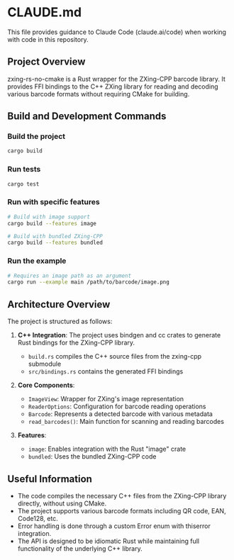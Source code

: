 # CLAUDE.md

This file provides guidance to Claude Code (claude.ai/code) when working with code in this repository.

## Project Overview

zxing-rs-no-cmake is a Rust wrapper for the ZXing-CPP barcode library. It provides FFI bindings to the C++ ZXing library for reading and decoding various barcode formats without requiring CMake for building.

## Build and Development Commands

### Build the project
```bash
cargo build
```

### Run tests
```bash
cargo test
```

### Run with specific features
```bash
# Build with image support
cargo build --features image

# Build with bundled ZXing-CPP
cargo build --features bundled
```

### Run the example
```bash
# Requires an image path as an argument
cargo run --example main /path/to/barcode/image.png
```

## Architecture Overview

The project is structured as follows:

1. **C++ Integration**: The project uses bindgen and cc crates to generate Rust bindings for the ZXing-CPP library.
   - `build.rs` compiles the C++ source files from the zxing-cpp submodule
   - `src/bindings.rs` contains the generated FFI bindings

2. **Core Components**:
   - `ImageView`: Wrapper for ZXing's image representation
   - `ReaderOptions`: Configuration for barcode reading operations
   - `Barcode`: Represents a detected barcode with various metadata
   - `read_barcodes()`: Main function for scanning and reading barcodes

3. **Features**:
   - `image`: Enables integration with the Rust "image" crate
   - `bundled`: Uses the bundled ZXing-CPP code

## Useful Information

- The code compiles the necessary C++ files from the ZXing-CPP library directly, without using CMake.
- The project supports various barcode formats including QR code, EAN, Code128, etc.
- Error handling is done through a custom Error enum with thiserror integration.
- The API is designed to be idiomatic Rust while maintaining full functionality of the underlying C++ library.